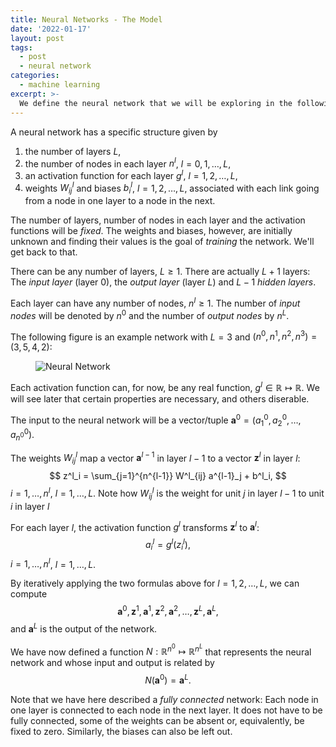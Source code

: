 ```yaml
---
title: Neural Networks - The Model
date: '2022-01-17'
layout: post
tags:
  - post
  - neural network
categories:
  - machine learning
excerpt: >-
  We define the neural network that we will be exploring in the following posts.
---
```

A neural network has a specific structure given by
1. the number of layers $L$,
2. the number of nodes in each layer $n^l$, $l=0,1,\ldots,L$,
3. an activation function for each layer $g^l$, $l=1,2,\ldots,L$,
4. weights $W^l_{ij}$ and biases $b^l_i$, $l=1,2,\ldots,L$, associated with each link going from a node in one layer to a node in the next.

The number of layers, number of nodes in each layer and the activation functions will be *fixed*.
The weights and biases, however, are initially unknown and finding their values is the goal of *training* the network.
We'll get back to that.

There can be any number of layers, $L \geq 1$.
There are actually $L+1$ layers: The *input layer* (layer 0), the *output layer* (layer $L$) and $L-1$ *hidden layers*.

Each layer can have any number of nodes, $n^l \geq 1$.
The number of *input nodes* will be denoted by $n^0$ and the number of *output nodes* by $n^L$.

The following figure is an example network with $L=3$ and $(n^0,n^1,n^2,n^3)=(3,5,4,2)$:

<figure>
  <img src="/media/neural-network-vars.svg" class="img-responsive" alt="Neural Network">
</figure>

Each activation function can, for now, be any real function, $g^l \in \mathbb{R} \mapsto \mathbb{R}$.
We will see later that certain properties are necessary, and others diserable.

The input to the neural network will be a vector/tuple
$\textbf{a}^0 = (a^0_1, a^0_2, \ldots, a^0_{n^0})$.

The weights $W^l_{ij}$ map a vector $\textbf{a}^{l-1}$ in layer $l-1$ to a vector $\textbf{z}^l$ in layer $l$:
$$
z^l_i = \sum_{j=1}^{n^{l-1}} W^l_{ij} a^{l-1}_j + b^l_i,
$$
$i=1,\dots,n^l$, $l=1,\ldots,L$.
Note how $W^l_{ij}$ is the weight for unit $j$ in layer $l-1$ to unit $i$ in layer $l$

For each layer $l$, the activation function $g^l$ transforms $\textbf{z}^l$ to $\textbf{a}^l$:
$$
a^l_i = g^l(z^l_i),
$$
$i=1,\ldots,n^l$, $l=1,\ldots,L$.

By iteratively applying the two formulas above for $l=1,2,\ldots,L$, we can compute
$$
\textbf{a}^0, \textbf{z}^1, \textbf{a}^1, \textbf{z}^2, \textbf{a}^2, \ldots, \textbf{z}^L, \textbf{a}^L,
$$
and $\textbf{a}^L$ is the output of the network.

We have now defined a function $N: \mathbb{R}^{n^0} \mapsto \mathbb{R}^{n^L}$ that represents the
neural network and whose input and output is related by
$$
N(\textbf{a}^0) = \textbf{a}^L.
$$

Note that we have here described a *fully connected* network:
Each node in one layer is connected to each node in the next layer.
It does not have to be fully connected, some of the weights can be absent or, equivalently, be fixed to zero.
Similarly, the biases can also be left out.
